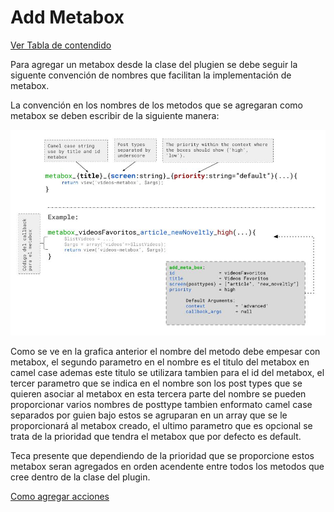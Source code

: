 # Add Metabox
[Ver Tabla de contendido](summary.md)

Para agregar un metabox desde la clase del plugien se debe seguir la siguente convención de nombres que facilitan la implementación de metabox.

La convención en los nombres de los metodos que se agregaran como metabox se deben escribir de la siguiente manera:

![](/assets/add_metabox_in_plugin.jpg)

Como se ve en la grafica anterior el nombre del metodo debe empesar con metabox, el segundo parametro en el nombre es el titulo del metabox en camel case ademas este titulo se utilizara tambien para el id del metabox, el tercer parametro que se indica en el nombre son los post types que se quieren asociar al metabox en esta tercera parte del nombre se pueden proporcionar varios nombres de posttype tambien enformato camel case separados por guien bajo estos se agruparan en un array que se le proporcionará al metabox creado, el ultimo parametro que es opcional se trata de la prioridad que tendra el metabox que por defecto es default.

Teca presente que dependiendo de la prioridad que se proporcione estos metabox seran agregados en orden acendente entre todos los metodos que cree dentro de la clase del plugin.


[Como agregar acciones](add-action.md)

